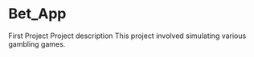 # Bet_App
First Project
Project description
This project involved simulating various gambling games.

